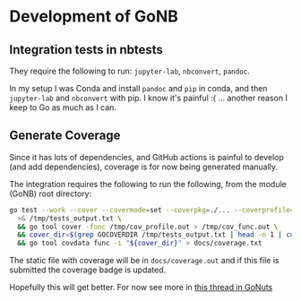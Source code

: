 # Development of GoNB

## Integration tests in nbtests

They require the following to run: `jupyter-lab`, `nbconvert`, `pandoc`.

In my setup I was Conda and install `pandoc` and `pip` in conda, and then `jupyter-lab` and `nbconvert`
with pip. I know it's painful :( ... another reason I keep to Go as much as I can.

## Generate Coverage

Since it has lots of dependencies, and GitHub actions is painful to develop (and add dependencies),
coverage is for now being generated manually.

The integration requires the following to run the following, from the module (GoNB) root directory:

```bash
go test --work --cover --covermode=set --coverpkg=./... --coverprofile=/tmp/cov_profile.out ./nbtests/... -test.count=1 -test.v \
  >& /tmp/tests_output.txt \
  && go tool cover -func /tmp/cov_profile.out > /tmp/cov_func.out \
  && cover_dir=$(grep GOCOVERDIR /tmp/tests_output.txt | head -n 1 | cut -f2 -d'=') \
  && go tool covdata func -i "${cover_dir}" > docs/coverage.txt
```

The static file with coverage will be in `docs/coverage.out` and if this file is submitted the 
coverage badge is updated.

Hopefully this will get better. For now see more in [this thread in GoNuts](https://groups.google.com/g/golang-nuts/c/tg0ZrfpRMSg)
